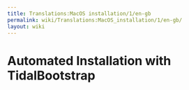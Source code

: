 ```yaml
---
title: Translations:MacOS installation/1/en-gb
permalink: wiki/Translations:MacOS_installation/1/en-gb/
layout: wiki
---
```


# Automated Installation with TidalBootstrap
